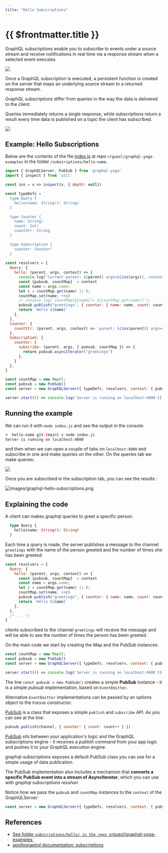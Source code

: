 ```yaml
---
title: "Hello Subscriptions"
---
```


# {{ $frontmatter.title }}

GraphQL subscriptions enable you to subscribe to events under a source stream and receive notifications in real time via a response stream when a selected event executes. 

![](/images/graphql/graphql-scheme.png)

Once a GraphQL subscription is executed, a persistent function is created on the server that maps an underlying source stream to a returned response stream.

GraphQL subscriptions differ from queries in the way the data is delivered to the client. 

Queries immediately returns a single response, while subscriptions return a result every time data is published on a topic the client has subscribed.

![](/images/graphql/subscription_flow.png)

## Example: Hello Subscriptions

Below are the contents of the file [index.js](https://github.com/crguezl/graphql-yoga-examples/tree/main/subscriptions/hello-name/index.js) at repo `crguezl/graphql-yoga-examples` in the folder `/subscriptions/hello-name`. 

```js
import { GraphQLServer, PubSub } from 'graphql-yoga'
import { inspect } from 'util'

const ins = x => inspect(x, { depth: null})

const typeDefs = `
  type Query {
    hello(name: String!): String!
  }

  type Counter {
    name: String!
    count: Int!
    countStr: String
  }

  type Subscription {
    counter: Counter!
  }
`
const resolvers = {
  Query: {
    hello: (parent, args, context) => {
      console.log(`Current parent: ${parent} args=${ins(args)}, context keys=${Object.keys(context)}`)
      const {pubsub, countMap}  = context
      const name = args.name;
      let c = countMap.get(name) || 0;
      countMap.set(name, ++c)
      // console.log(`countMap[${name}]= ${countMap.get(name)}`);
      pubsub.publish("greetings", { counter: { name: name, count: countMap.get(name) }})
      return `Hello ${name}`
    },
  },
  Counter: {
    countStr: (parent, args, context) => `parent: ${ins(parent)} args=${ins(args)}, context keys=${Object.keys(context)} countMap=${ins(context.countMap)}`,
  },
  Subscription: {
    counter: {
      subscribe: (parent, args, { pubsub, countMap }) => {
        return pubsub.asyncIterator("greetings")
      },
    }
  },
}

const countMap = new Map();
const pubsub = new PubSub()
const server = new GraphQLServer({ typeDefs, resolvers, context: { pubsub, countMap } })

server.start(() => console.log('Server is running on localhost:4000'))
```

## Running the example

We can run it with `node index.js` and see the output in the console:

```bash
➜  hello-name git:(main) ✗ node index.js 
Server is running on localhost:4000
```

and then when we can open a couple of tabs on  `localhost:4000` and subscribe in one and make queries on the other. On the queries tab we make queries:

![](/images/graphql/graphql-query-for-subscription.png)

Once you are subscribed in the subscription tab, you can see the results :

![images/graphql-hello-subscriptions.png](/images/graphql-hello-subscriptions.png)

## Explaining the code

A client can makes graphql queries to greet a specific person. 

```graphQL
  type Query {
    hello(name: String!): String!
  }
```

Each time a query is made, the server publishes a message to the channel `greetings` with the name of the person greeted and the number of times she has been greeted:

```js
const resolvers = {
  Query: {
    hello: (parent, args, context) => {
      const {pubsub, countMap}  = context
      const name = args.name;
      let c = countMap.get(name) || 0;
      countMap.set(name, ++c)
      pubsub.publish("greetings", { counter: { name: name, count: countMap.get(name) }})
      return `Hello ${name}`
    },
  },
  /* ... */
}
```

clients subscribed to the channel `greetings` will receive the message and will be able to see the number of times the person has been greeted.


On the main code we start by creating the Map and the PubSub instances:

```js
const countMap = new Map();
const pubsub = new PubSub()
const server = new GraphQLServer({ typeDefs, resolvers, context: { pubsub, countMap } })

server.start(() => console.log('Server is running on localhost:4000'))
```

The line `const pubsub = new PubSub()` creates
a simple **PubSub** instance - it is a simple *pubsub* implementation, based on `EventEmitter`. 

Alternative `EventEmitter` implementations can be passed by an options object to the `PubSub` constructor.

[PubSub](https://www.apollographql.com/docs/graphql-subscriptions/setup/) is a class that exposes a simple `publish` and `subscribe` API. As you can see at the line:

```js
pubsub.publish(channel, { counter: { count: count++ } })
```

[PubSub](https://www.apollographql.com/docs/graphql-subscriptions/setup/) sits between your application's logic and the GraphQL subscriptions engine - it receives a *publish* command from your app logic and pushes it to your GraphQL execution engine.

graphql-subscriptions exposes a default PubSub class you can use for a simple usage of data publication.

The PubSub implementation also includes a mechanism that **converts a specific PubSub event into a stream of AsyncIterator**, which you can use with *graphql subscriptions resolver*.

Notice how we pass the `pubsub` and `countMap` instances to the `context` of the GraphQLServer:

```js
const server = new GraphQLServer({ typeDefs, resolvers, context: { pubsub, countMap } })
```

## References

* [See folder `subscriptions/hello/ in the repo `crguezl/graphql-yoga-examples`](https://github.com/crguezl/graphql-yoga-examples/blob/main/subscriptions/hello/index.js)
* [apollographql documentation: subscriptions](https://www.apollographql.com/docs/react/data/subscriptions/)
